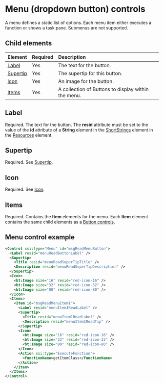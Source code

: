 # Menu (dropdown button) controls

A menu defines a static list of options. Each menu item either executes a function or shows a task pane. Submenus are not supported. 

## Child elements

|  Element |  Required  |  Description  |
|:-----|:-----|:-----|
|  [Label](#label)     | Yes |  The text for the button.         |
|  [Supertip](./supertip.md)  | Yes |  The supertip for this button.    |
|  [Icon](./icon.md)      | Yes |  An image for the button.         |
|  [Items](#items)     | Yes |  A collection of Buttons to display within the menu. |

## Label
Required. The text for the button. The  **resid** attribute must be set to the value of the **id** attribute 
of a **String** element in the [ShortStrings](./resources.md#shortstrings) element in the [Resources](./resources.md) element.

## Supertip
Required. See [Supertip](./supertip.md).
 
## Icon
Required. See [Icon](./icon.md).

## Items
Required. Contains the  **Item** elements for the menu. Each **Item** element contains the same child elements as a [Button controls](./button-control.md).

## Menu control example
```xml
<Control xsi:type="Menu" id="msgReadMenuButton">
  <Label resid="menuReadButtonLabel" />
  <Supertip>
    <Title resid="menuReadSuperTipTitle" />
    <Description resid="menuReadSuperTipDescription" />
  </Supertip>
  <Icon>
    <bt:Image size="16" resid="red-icon-16" />
    <bt:Image size="32" resid="red-icon-32" />
    <bt:Image size="80" resid="red-icon-80" />
  </Icon>
  <Items>
    <Item id="msgReadMenuItem1">
      <Label resid="menuItem1ReadLabel" />
      <Supertip>
        <Title resid="menuItem1ReadLabel" />
        <Description resid="menuItem1ReadTip" />
      </Supertip>
      <Icon>
        <bt:Image size="16" resid="red-icon-16" />
        <bt:Image size="32" resid="red-icon-32" />
        <bt:Image size="80" resid="red-icon-80" />
      </Icon>
      <Action xsi:type="ExecuteFunction">
        <FunctionName>getItemClass</FunctionName>
      </Action>
    </Item>
  </Items>
</Control>
```